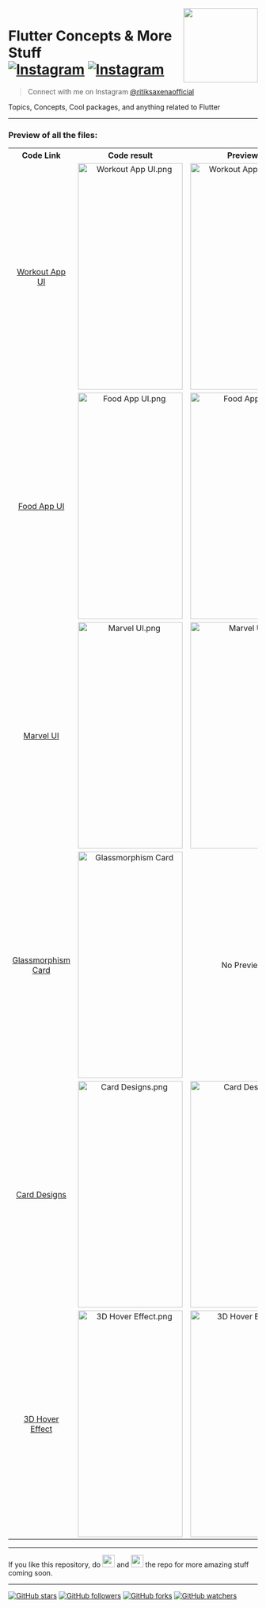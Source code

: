 <img src="https://user-images.githubusercontent.com/62079355/121505629-9f847180-ca00-11eb-8db6-155e61a091a5.png" align="right" style: height=150 width=150/>

# Flutter Concepts & More Stuff <br> [![Instagram](https://img.shields.io/twitter/url?label=%40ritiksaxenaofficial&logo=Instagram&style=social&url=https%3A%2F%2Fwww.instagram.com%2Fritiksaxenaofficial%2F)](https://www.instagram.com/ritiksaxenaofficial/)&nbsp;[![Instagram](https://img.shields.io/twitter/url?label=%40ultimateflutter&logo=Instagram&style=social&url=https%3A%2F%2Fwww.instagram.com%2Fultimateflutter%2F)](https://www.instagram.com/ultimateflutter/)
> Connect with me on Instagram <a href='https://www.instagram.com/ritiksaxenaofficial/'>@ritiksaxenaofficial</a>


Topics, Concepts, Cool packages, and anything related to Flutter

---

### Preview of all the files:

<table style='cellspacing="0"'>
  <tr>
    <th>Code Link</th>
    <th>Code result</th>
    <th>Preview</th>
  </tr>
  
  <!-- Workout App UI -->
  <tr>
    <td align="center"><a href="https://github.com/Ritik-Saxena/ultimateflutter/tree/Flutter/Workout%20App%20UI">Workout App UI</a></td>
    <td align="center">
      <img src="https://user-images.githubusercontent.com/62079355/261990231-40f38662-04d1-4e91-8ec1-63ce46627a83.png" alt="Workout App UI.png" height=457, width=211>
    </td>
    <td align="center">
      <img src="https://user-images.githubusercontent.com/62079355/262345760-f1813519-8705-4d50-bb4b-6cadd45dcf3f.gif" alt="Workout App UI.png" height=457, width=211>
    </td>   
  </tr>
  
  <!-- Food App UI -->
  <tr>
    <td align="center"><a href="https://github.com/Ritik-Saxena/ultimateflutter/tree/Flutter/Food%20App%20UI%20%5BHome%20Screen%5D">Food App UI</a></td>
    <td align="center">
      <img src="https://user-images.githubusercontent.com/62079355/148988478-441d9a5f-857f-4411-9606-c05598a6c306.png" alt="Food App UI.png" height=457, width=211>
    </td>
    <td align="center">
      <img src="https://user-images.githubusercontent.com/62079355/148988249-c87538dd-b8c2-4af0-b8ba-5d45c175f152.gif" alt="Food App UI" height=457, width=211>
    </td>   
  </tr>

   <!-- Marvel UI -->
  <tr>
    <td align="center"><a href="https://github.com/Ritik-Saxena/ultimateflutter/tree/Flutter/Marvel%20UI">Marvel UI</a></td>
    <td align="center">
      <img src="https://user-images.githubusercontent.com/62079355/197539162-3d388fe2-c06e-4936-b9f9-4a4420188c8c.png" alt="Marvel UI.png" height=457, width=211>
    </td>
     <td align="center">
      <img src="https://github.com/Ritik-Saxena/ultimateflutter/assets/62079355/707017f8-d793-4eaf-b7a7-ef052105b271" alt="Marvel UI" height=457, width=211>
    </td>
  </tr>

  <!-- Glassmorphism Card -->
  <tr>
    <td align="center"><a href="https://github.com/Ritik-Saxena/ultimateflutter/tree/Flutter/Glassmorphism%20Card" alt="Glassmorphism Card.png">Glassmorphism Card</a></td>
    <td align="center">
      <img src="https://user-images.githubusercontent.com/62079355/124398244-4c1cef00-dd32-11eb-8b47-c2d9821a9cc5.PNG" alt="Glassmorphism Card" height=457, width=211>
    </td>
    <td align="center">
      No Preview
    </td>
  </tr>

  <!-- Card Designs -->
  <tr>
    <td align="center"><a href="https://github.com/Ritik-Saxena/ultimateflutter/tree/Flutter/Card%20Designs">Card Designs</a></td>
    <td align="center">
      <img src="https://user-images.githubusercontent.com/62079355/125661351-760fbf2f-87d3-463c-8f97-86931b558f17.jpg" alt="Card Designs.png" height=457, width=211>
    </td>
     <td align="center">
      <img src="https://user-images.githubusercontent.com/62079355/125661170-796f0022-7396-403d-8fe1-a0e0ad99d1ad.gif" alt="Card Design" height=457, width=211>
    </td> 
  </tr>

  <!-- 3D Hover Effect -->
  <tr>
    <td align="center"><a href="https://github.com/Ritik-Saxena/ultimateflutter/tree/Flutter/3D%20Tilt%20Hover%20Effect">3D Hover Effect</a></td>
    <td align="center">
      <img src="https://github.com/Ritik-Saxena/ultimateflutter/assets/62079355/1cd3c325-8d09-498e-bcc1-9a30cbd68cb7" object-fit: cover alt="3D Hover Effect.png" height=457, width=211>
    </td>
     <td align="center">
      <img src="https://user-images.githubusercontent.com/62079355/200074398-242381fc-5f4c-4573-9d5f-28fb420b851f.gif" object-fit: cover alt="3D Hover Effect" height=457, width=211>
    </td>
  </tr>
 </table>

--- 
If you like this repository, do <img src="https://user-images.githubusercontent.com/62079355/200077014-f3e95bba-57a6-4c7a-b26a-212bf18e5162.png" width=25 height=25> and <img src="https://user-images.githubusercontent.com/62079355/220893415-ea2015e9-6df6-4de2-ab66-041a3f890be2.png" width=25 height=25> the repo for more amazing stuff coming soon.

---
[![GitHub stars](https://img.shields.io/github/stars/Ritik-Saxena/ultimateflutter?style=social)](https://github.com/Ritik-Saxena/ultimateflutter)
[![GitHub followers](https://img.shields.io/github/followers/Ritik-Saxena?style=social)](https://github.com/Ritik-Saxena?tab=followers)
[![GitHub forks](https://img.shields.io/github/forks/Ritik-Saxena/ultimateflutter?style=social)](https://github.com/Ritik-Saxena/ultimateflutter)
[![GitHub watchers](https://img.shields.io/github/watchers/Ritik-Saxena/ultimateflutter?style=social)](https://github.com/Ritik-Saxena/ultimateflutter)
